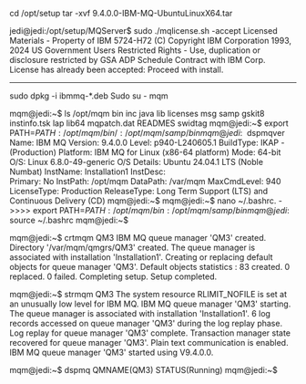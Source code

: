 cd /opt/setup
tar -xvf 9.4.0.0-IBM-MQ-UbuntuLinuxX64.tar

jedi@jedi:/opt/setup/MQServer$ sudo ./mqlicense.sh -accept
Licensed Materials - Property of IBM
 5724-H72
 (C) Copyright IBM Corporation 1993, 2024
US Government Users Restricted Rights - Use, duplication or disclosure
restricted by GSA ADP Schedule Contract with IBM Corp.
License has already been accepted:  Proceed with install.

*****
sudo dpkg -i ibmmq-*.deb
Sudo su - mqm

mqm@jedi:~$ ls /opt/mqm
bin	inc	      java  lib    licenses	msg	 samp
gskit8	instinfo.tsk  lap   lib64  mqpatch.dat	READMES  swidtag
mqm@jedi:~$ export PATH=$PATH:/opt/mqm/bin/:/opt/mqm/samp/bin
mqm@jedi:~$ dspmqver
Name:        IBM MQ
Version:     9.4.0.0
Level:       p940-L240605.1
BuildType:   IKAP - (Production)
Platform:    IBM MQ for Linux (x86-64 platform)
Mode:        64-bit
O/S:         Linux 6.8.0-49-generic
O/S Details: Ubuntu 24.04.1 LTS (Noble Numbat)
InstName:    Installation1
InstDesc:    
Primary:     No
InstPath:    /opt/mqm
DataPath:    /var/mqm
MaxCmdLevel: 940
LicenseType: Production
ReleaseType: Long Term Support (LTS) and Continuous Delivery (CD)
mqm@jedi:~$ 
mqm@jedi:~$ nano ~/.bashrc.   ->>>> export PATH=$PATH:/opt/mqm/bin:/opt/mqm/samp/bin
mqm@jedi:~$ source ~/.bashrc
mqm@jedi:~$ 


mqm@jedi:~$ crtmqm QM3
IBM MQ queue manager 'QM3' created.
Directory '/var/mqm/qmgrs/QM3' created.
The queue manager is associated with installation 'Installation1'.
Creating or replacing default objects for queue manager 'QM3'.
Default objects statistics : 83 created. 0 replaced. 0 failed.
Completing setup.
Setup completed.


mqm@jedi:~$ strmqm QM3
The system resource RLIMIT_NOFILE is set at an unusually low level for IBM MQ.
IBM MQ queue manager 'QM3' starting.
The queue manager is associated with installation 'Installation1'.
6 log records accessed on queue manager 'QM3' during the log replay phase.
Log replay for queue manager 'QM3' complete.
Transaction manager state recovered for queue manager 'QM3'.
Plain text communication is enabled.
IBM MQ queue manager 'QM3' started using V9.4.0.0.


mqm@jedi:~$ dspmq
QMNAME(QM3)                                               STATUS(Running)
mqm@jedi:~$ 

